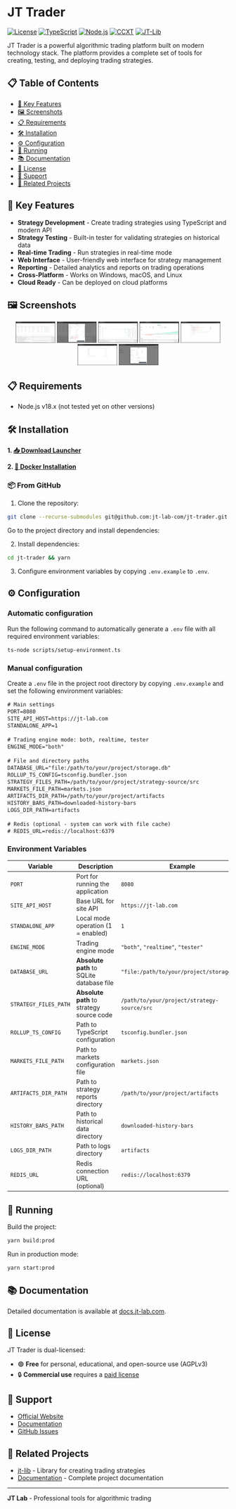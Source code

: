 # JT Trader

[![License](https://img.shields.io/badge/license-AGPLv3-blue.svg)](LICENSE)
[![TypeScript](https://img.shields.io/badge/TypeScript-4.0+-blue.svg)](https://www.typescriptlang.org/)
[![Node.js](https://img.shields.io/badge/Node.js-18-green.svg)](https://nodejs.org/)
[![CCXT](https://img.shields.io/badge/CCXT-4.0+-orange.svg)](https://github.com/ccxt/ccxt)
[![JT-Lib](https://img.shields.io/badge/JT--Lib-0.0+-purple.svg)](https://github.com/jt-lab-com/jt-lib)


JT Trader is a powerful algorithmic trading platform built on modern technology stack. The platform provides a complete set of tools for creating, testing, and deploying trading strategies.

## 📋 Table of Contents

- [🚀 Key Features](#-key-features)
- [🖼️ Screenshots](#️-screenshots)
- [📋 Requirements](#-requirements)
- [🛠 Installation](#-installation)
- [⚙️ Configuration](#️-configuration)
- [🚀 Running](#-running)
- [📚 Documentation](#-documentation)
- [📄 License](#-license)
- [🤝 Support](#-support)
- [🔗 Related Projects](#-related-projects)

## 🚀 Key Features

- **Strategy Development** - Create trading strategies using TypeScript and modern API
- **Strategy Testing** - Built-in tester for validating strategies on historical data
- **Real-time Trading** - Run strategies in real-time mode
- **Web Interface** - User-friendly web interface for strategy management
- **Reporting** - Detailed analytics and reports on trading operations
- **Cross-Platform** - Works on Windows, macOS, and Linux
- **Cloud Ready** - Can be deployed on cloud platforms

## 🖼️ Screenshots

<div align="center">

[<img src="img/thumbnails/thumb_runtime-intro.png" width="90" alt="Runtime Interface">](img/runtime-intro.png)
[<img src="img/thumbnails/thumb_create-runtime-intro.png" width="90" alt="Create Runtime">](img/create-runtime-intro.png)
[<img src="img/thumbnails/thumb_tester-intro.png" width="90" alt="Tester Interface">](img/tester-intro.png)
[<img src="img/thumbnails/thumb_tester-full-report-intro.png" width="90" alt="Tester Report">](img/tester-full-report-intro.png)
[<img src="img/thumbnails/thumb_strategy-files-intro.png" width="90" alt="Strategy Files">](img/strategy-files-intro.png)
[<img src="img/thumbnails/thumb_config-intro.png" width="90" alt="Configuration">](img/config-intro.png)
[<img src="img/thumbnails/thumb_create-scenarion-tester-intro.png" width="90" alt="Create Scenario Tester">](img/create-scenarion-tester-intro.png)

</div>

## 📋 Requirements

- Node.js v18.x (not tested yet on other versions)

## 🛠 Installation


**1. [📥 Download Launcher](https://docs.jt-lab.com/installation/#1-installation-via-launcher)**

**2. [🐳 Docker Installation](https://docs.jt-lab.com/installation/#installing-docker)**

### 📦 From GitHub
1. Clone the repository:
```bash
git clone --recurse-submodules git@github.com:jt-lab-com/jt-trader.git
```
Go to the project directory and install dependencies:

2. Install dependencies:
```bash
cd jt-trader && yarn
```

3. Configure environment variables by copying `.env.example` to `.env`.

## ⚙️ Configuration

### Automatic configuration

Run the following command to automatically generate a `.env` file with all required environment variables:
```bash
ts-node scripts/setup-environment.ts
```

### Manual configuration

Create a `.env` file in the project root directory by copying `.env.example` and set the following environment variables:

```env
# Main settings
PORT=8080
SITE_API_HOST=https://jt-lab.com
STANDALONE_APP=1

# Trading engine mode: both, realtime, tester
ENGINE_MODE="both"

# File and directory paths
DATABASE_URL="file:/path/to/your/project/storage.db"
ROLLUP_TS_CONFIG=tsconfig.bundler.json
STRATEGY_FILES_PATH=/path/to/your/project/strategy-source/src
MARKETS_FILE_PATH=markets.json
ARTIFACTS_DIR_PATH=/path/to/your/project/artifacts
HISTORY_BARS_PATH=downloaded-history-bars
LOGS_DIR_PATH=artifacts

# Redis (optional - system can work with file cache)
# REDIS_URL=redis://localhost:6379
```

### Environment Variables

| Variable | Description | Example |
|----------|-------------|---------|
| `PORT` | Port for running the application | `8080` |
| `SITE_API_HOST` | Base URL for site API | `https://jt-lab.com` |
| `STANDALONE_APP` | Local mode operation (1 = enabled) | `1` |
| `ENGINE_MODE` | Trading engine mode | `"both"`, `"realtime"`, `"tester"` |
| `DATABASE_URL` | **Absolute path** to SQLite database file | `"file:/path/to/your/project/storage.db"` |
| `STRATEGY_FILES_PATH` | **Absolute path** to strategy source code | `/path/to/your/project/strategy-source/src` |
| `ROLLUP_TS_CONFIG` | Path to TypeScript configuration | `tsconfig.bundler.json` |
| `MARKETS_FILE_PATH` | Path to markets configuration file | `markets.json` |
| `ARTIFACTS_DIR_PATH` | Path to strategy reports directory | `/path/to/your/project/artifacts` |
| `HISTORY_BARS_PATH` | Path to historical data directory | `downloaded-history-bars` |
| `LOGS_DIR_PATH` | Path to logs directory | `artifacts` |
| `REDIS_URL` | Redis connection URL (optional) | `redis://localhost:6379` |

## 🚀 Running

Build the project:

```bash
yarn build:prod
```

Run in production mode:
```bash
yarn start:prod
```

## 📚 Documentation

Detailed documentation is available at [docs.jt-lab.com](https://docs.jt-lab.com/jt-trader/getting-started/).

## 📄 License

JT Trader is dual-licensed:

- 🟢 **Free** for personal, educational, and open-source use (AGPLv3)
- 🔒 **Commercial use** requires a [paid license](mailto:am@jt-lab.com)

## 🤝 Support

- [Official Website](https://jt-lab.com)
- [Documentation](https://docs.jt-lab.com/jt-trader/getting-started/)
- [GitHub Issues](https://github.com/jt-lab-com/jt-trader/issues)

## 🔗 Related Projects

- [jt-lib](https://github.com/jt-lab-com/jt-lib) - Library for creating trading strategies
- [Documentation](https://docs.jt-lab.com) - Complete project documentation

---

**JT Lab** - Professional tools for algorithmic trading
